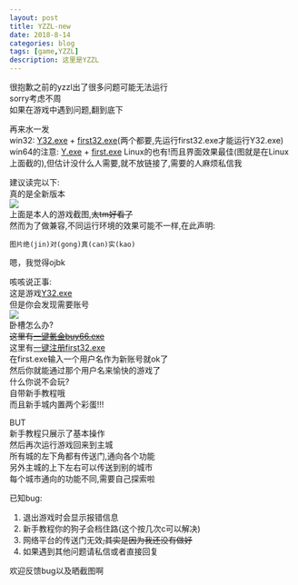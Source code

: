 ```yaml
---
layout: post
title: YZZL-new
date: 2018-8-14
categories: blog
tags: [game,YZZL]
description: 这里是YZZL
---
```


很抱歉之前的yzzl出了很多问题可能无法运行   
sorry考虑不周   
如果在游戏中遇到问题,翻到底下   

再来水一发   
win32:
[Y32.exe](https://pan.baidu.com/s/1YZtywkeoWTwbk6W3PHInJQ) + [first32.exe](https://pan.baidu.com/s/1-ERqSWFbQQNKao4RVG5Wgw)(两个都要,先运行first32.exe才能运行Y32.exe)   
win64的注意:
[Y.exe](https://pan.baidu.com/s/1Xea43d7yrzQYCh3ZWGPQ5g) + [first.exe](https://pan.baidu.com/s/1vuqWm0QQjf8hoORkz2Lanw)
Linux的也有!而且界面效果最佳(图就是在Linux上面截的),但估计没什么人需要,就不放链接了,需要的人麻烦私信我   

建议读完以下:   
真的是全新版本   
![](https://i.loli.net/2018/08/12/5b6fcb953831e.png)   
上面是本人的游戏截图,~~太tm好看了~~   
然而为了做兼容,不同运行环境的效果可能不一样,在此声明:   
```
图片绝(jin)对(gong)真(can)实(kao)   
```
嗯，我觉得ojbk   

咳咳说正事:   
这是游戏[Y32.exe](https://pan.baidu.com/s/1YZtywkeoWTwbk6W3PHInJQ)   
但是你会发现需要账号   
![](https://i.loli.net/2018/08/12/5b6fd0c8950d0.png)   
卧槽怎么办?   
~~这里有[一键氪金buy66.exe](http://baidu.physton.com/?q=%E4%B8%80%E9%94%AE%E6%B0%AA%E9%87%91)~~   
这里有[一键注册first32.exe](https://pan.baidu.com/s/1-ERqSWFbQQNKao4RVG5Wgw)   
在first.exe输入一个用户名作为新账号就ok了   
然后你就能通过那个用户名来愉快的游戏了   
什么你说不会玩?   
自带新手教程哦   
而且新手城内置两个彩蛋!!!   

BUT   
新手教程只展示了基本操作   
然后再次运行游戏回来到主城   
所有城的左下角都有传送门,通向各个功能   
另外主城的上下左右可以传送到别的城市   
每个城市通向的功能不同,需要自己探索啦   

已知bug:   

1. 退出游戏时会显示报错信息   
2. 新手教程你的狗子会档住路(这个按几次c可以解决)   
3. 网络平台的传送门无效~~,其实是因为我还没有做好~~   
3. 如果遇到其他问题请私信或者直接回复   

欢迎反馈bug以及晒截图啊   

